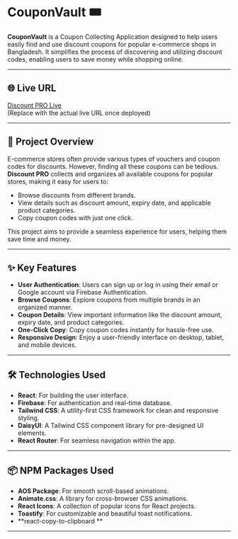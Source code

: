 # CouponVault 🎟️  
**CouponVault** is a Coupon Collecting Application designed to help users easily find and use discount coupons for popular e-commerce shops in Bangladesh. It simplifies the process of discovering and utilizing discount codes, enabling users to save money while shopping online.  

---

## 🌐 Live URL  
[Discount PRO Live](https://coupon-vault.web.app/)  
(Replace with the actual live URL once deployed)

---

## 🎯 Project Overview  
E-commerce stores often provide various types of vouchers and coupon codes for discounts. However, finding all these coupons can be tedious. **Discount PRO** collects and organizes all available coupons for popular stores, making it easy for users to:  
- Browse discounts from different brands.  
- View details such as discount amount, expiry date, and applicable product categories.  
- Copy coupon codes with just one click.  

This project aims to provide a seamless experience for users, helping them save time and money.  

---

## ✨ Key Features  

- **User Authentication**: Users can sign up or log in using their email or Google account via Firebase Authentication.  
- **Browse Coupons**: Explore coupons from multiple brands in an organized manner.  
- **Coupon Details**: View important information like the discount amount, expiry date, and product categories.  
- **One-Click Copy**: Copy coupon codes instantly for hassle-free use.  
- **Responsive Design**: Enjoy a user-friendly interface on desktop, tablet, and mobile devices.

---

## 🛠️ Technologies Used  

- **React**: For building the user interface.  
- **Firebase**: For authentication and real-time database.  
- **Tailwind CSS**: A utility-first CSS framework for clean and responsive styling.  
- **DaisyUI**: A Tailwind CSS component library for pre-designed UI elements.  
- **React Router**: For seamless navigation within the app.  

---

## 📦 NPM Packages Used  

- **AOS Package**: For smooth scroll-based animations.  
- **Animate.css**: A library for cross-browser CSS animations.  
- **React Icons**: A collection of popular icons for React projects.  
- **Toastify**: For customizable and beautiful toast notifications.
- **react-copy-to-clipboard **  

---


